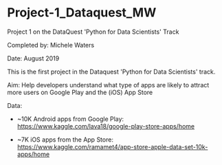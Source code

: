 # Project-1_Dataquest_MW

Project 1 on the DataQuest 'Python for Data Scientists' Track

Completed by: Michele Waters 

Date: August 2019

This is the first project in the Dataquest 'Python for Data Scientists' track.

Aim: Help developers understand what type of apps are likely to attract more users on Google Play and the (iOS) App Store

Data:
- ~10K Android apps from Google Play: https://www.kaggle.com/lava18/google-play-store-apps/home

- ~7K iOS apps from the App Store: https://www.kaggle.com/ramamet4/app-store-apple-data-set-10k-apps/home
